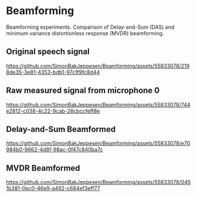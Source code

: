 # Beamforming
Beamforming experiments. Comparison of Delay-and-Sum (DAS)  and minimum variance distortionless response (MVDR) beamforming.

## Original speech signal 
https://github.com/SimonBakJeppesen/Beamforming/assets/55833078/2198de35-3e81-4353-bdb1-97c1f9fc8d44

## Raw measured signal from microphone 0
https://github.com/SimonBakJeppesen/Beamforming/assets/55833078/744e2812-c038-4c22-9cab-26cbccfeff8e

## Delay-and-Sum Beamformed
https://github.com/SimonBakJeppesen/Beamforming/assets/55833078/e70984b0-9662-4d8f-98ac-0f47c840ba7c

## MVDR Beamformed
https://github.com/SimonBakJeppesen/Beamforming/assets/55833078/0451b381-0ec0-46e9-a462-c684ef3eff77

